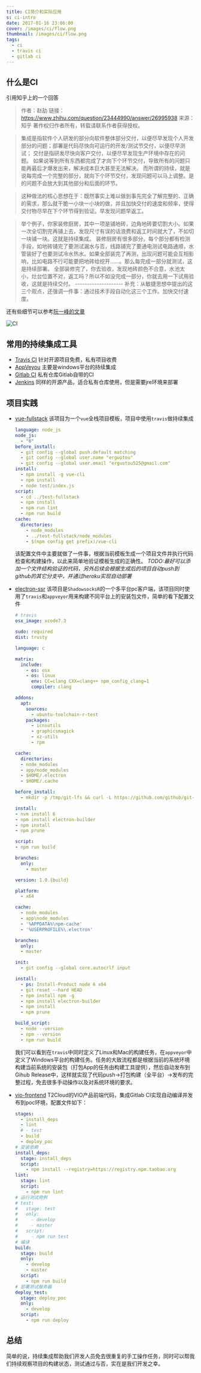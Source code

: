 ```yaml
---
title: CI简介和实际应用
s: ci-intro
date: 2017-01-16 23:06:00
cover: /images/ci/flow.png
thumbnail: /images/ci/flow.png
tags:
  - ci
  - travis ci
  - gitlab ci
---
```


## 什么是CI
引用知乎上的一个回答
> 作者：赵劼
> 链接：https://www.zhihu.com/question/23444990/answer/26995938
> 来源：知乎
> 著作权归作者所有，转载请联系作者获得授权。

> 集成是指软件个人研发的部分向软件整体部分交付，以便尽早发现个人开发部分的问题；部署是代码尽快向可运行的开发/测试节交付，以便尽早测试；
交付是指研发尽快向客户交付，以便尽早发现生产环境中存在的问题。
如果说等到所有东西都完成了才向下个环节交付，导致所有的问题只能再最后才爆发出来，解决成本巨大甚至无法解决。
而所谓的持续，就是说每完成一个完整的部分，就向下个环节交付，发现问题可以马上调整。是的问题不会放大到其他部分和后面的环节。

> 这种做法的核心思想在于：既然事实上难以做到事先完全了解完整的、正确的需求，那么就干脆一小块一小块的做，并且加快交付的速度和频率，使得交付物尽早在下个环节得到验证。早发现问题早返工。

> 举个例子，你家装修厨房，其中一项是铺地砖，边角地砖要切割大小。如果一次全切割完再铺上去，发现尺寸有误的话浪费和返工时间就大了，不如切一块铺一块。这就是持续集成。
装修厨房有很多部分，每个部分都有检测手段，如地砖铺完了要测试漏水与否，线路铺完了要通电测试电路通顺，水管装好了也要测试冷水热水。如果全部装完了再测，出现问题可能会互相影响，比如电路不行可能要把地砖给挖开……。那么每完成一部分就测试，这是持续部署。
全部装修完了，你去验收，发现地砖颜色不合意，水池太小，灶台位置不对，返工吗？所以不如没完成一部分，你就去用一下试用验收，这就是持续交付。
\--------------------
补充：从敏捷思想中提出的这三个观点，还强调一件事：通过技术手段自动化这三个工作。加快交付速度。

还有些细节可以参考[阮一峰的文章](http://www.ruanyifeng.com/blog/2015/09/continuous-integration.html)
<!-- more -->

![CI](/images/ci/flow.png)

## 常用的持续集成工具
- [Travis CI](https://travis-ci.org/) 针对开源项目免费，私有项目收费
- [AppVeyou](https://www.appveyor.com/) 主要是windows平台的持续集成
- [Gitlab CI](https://about.gitlab.com/gitlab-ci/) 私有仓库Gitlab自带的CI
- [Jenkins](https://jenkins.io/index.html) 同样的开源产品，适合私有仓库使用，但是需要jre环境来部署

## 项目实践
- [vue-fullstack](https://github.com/erguotou520/vue-fullstack)
  该项目为一个`vue`全栈项目模板，项目中使用`travis`做持续集成
  ```yaml
  language: node_js
  node_js:
    - "6"
  before_install:
    - git config --global push.default matching
    - git config --global user.name "erguotou"
    - git config --global user.email "erguotou525@gmail.com"
  install:
    - npm install -g vue-cli
    - npm install
    - node test/index.js
  script:
    - cd ../test-fullstack
    - npm install
    - npm run lint
    - npm run build
  cache:
    directories:
      - node_modules
      - ../test-fullstack/node_modules
      - $(npm config get prefix)/vue-cli
  ```
  该配置文件中主要就做了一件事，根据当前模板生成一个项目文件并执行代码检查和构建操作，以此来简单地验证模板生成的正确性。
  *TODO:最好可以添加一个文件结构验证的代码，另外后续会根据生成后的项目自动push到github的其它分支中，并通过heroku实现自动部署*
- [electron-ssr](https://github.com/erguotou520/electron-ssr) 该项目是`ShadowsocksR`的一个多平台pc客户端，该项目同时使用了`travis`和`appveyor`用来构建不同平台上的安装包文件，简单的看下配置文件
  ```yaml
  # travis
  osx_image: xcode7.3

  sudo: required
  dist: trusty

  language: c

  matrix:
    include:
      - os: osx
      - os: linux
        env: CC=clang CXX=clang++ npm_config_clang=1
        compiler: clang

  addons:
    apt:
      sources:
        - ubuntu-toolchain-r-test
      packages:
        - icnsutils
        - graphicsmagick
        - xz-utils
        - rpm

  cache:
    directories:
    - node_modules
    - app/node_modules
    - $HOME/.electron
    - $HOME/.cache

  before_install:
    - mkdir -p /tmp/git-lfs && curl -L https://github.com/github/git-lfs/releases/download/v1.2.1/git-lfs-$([ "$TRAVIS_OS_NAME" == "linux" ] && echo "linux" || echo "darwin")-amd64-1.2.1.tar.gz | tar -xz -C /tmp/git-lfs --strip-components 1 && /tmp/git-lfs/git-lfs pull

  install:
  - nvm install 6
  - npm install electron-builder
  - npm install
  - npm prune

  script:
  - npm run build

  branches:
    only:
      - master
  ```

  ```yaml
  version: 1.0.{build}

  platform:
    - x64

  cache:
    - node_modules
    - app\node_modules
    - '%APPDATA%\npm-cache'
    - '%USERPROFILE%\.electron'

  branches:
    only:
    - master

  init:
    - git config --global core.autocrlf input

  install:
    - ps: Install-Product node 6 x64
    - git reset --hard HEAD
    - npm install npm -g
    - npm install electron-builder
    - npm install
    - npm prune

  build_script:
    - node --version
    - npm --version
    - npm run build
  ```
  我们可以看到在`travis`中同时定义了Linux和Mac的构建任务，在`appveyor`中定义了Windows平台的构建任务。任务的大致流程都是根据当前的系统环境构建当前系统的安装包（打包App的任务由构建工具提供），然后自动发布到Gihub Release中，这样就实现了代码push->打包构建（全平台）->发布的完整过程，免去很多手动操作以及对系统环境的要求。
- [vio-frontend]() T2Cloud的VIO产品前端代码，集成Gitlab CI实现自动编译并发布到poc环境，配置文件如下：
  ```yaml
  stages:
    - install_deps
    - lint
    # - test
    - build
    - deploy_poc
  # 安装依赖
  install_deps:
    stage: install_deps
    script:
      - npm install --registry=https://registry.npm.taobao.org
  lint:
    stage: lint
    script:
      - npm run lint
  # 运行测试用例
  # test:
  #   stage: test
  #   only:
  #     - develop
  #     - master
  #   script:
  #     - npm run test
  # 编译
  build:
    stage: build
    only:
      - develop
      - master
    script:
      - npm run build
  # 部署测试服务器
  deploy_test:
    stage: deploy_poc
    only:
      - develop
    script:
      - npm run deploy
  ```

## 总结
简单的说，持续集成帮助我们开发人员免去很重复的手工操作任务，同时可以帮我们持续观察项目的构建状态，测试通过与否，实在是我们开发之幸。
